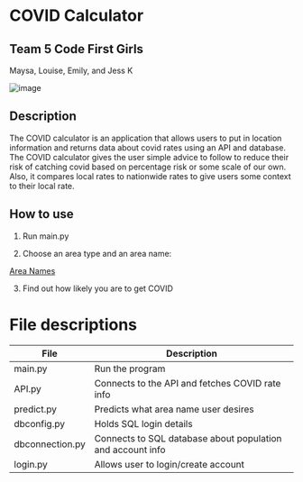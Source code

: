 # COVID Calculator

## Team 5 Code First Girls
Maysa, Louise, Emily, and Jess K

![image](https://user-images.githubusercontent.com/83308735/180663618-639532f5-18b1-4b8b-9bff-473e6c09f40d.png)

## Description

The COVID calculator is an application that allows users to put in location information and returns data about covid rates using an API and database. The COVID calculator gives the user simple advice to follow to reduce their risk of catching covid based on percentage risk or some scale of our own. Also, it compares local rates to nationwide rates to give users some context to their local rate.

## How to use

1. Run main.py

2. Choose an area type and an area name:

[Area Names](https://github.com/jessicakan789/team5/blob/main/utla_area_names.txt)

3. Find out how likely you are to get COVID


# File descriptions

| File | Description |
| ------- | -------------------------- |
| main.py | Run the program |
| API.py | Connects to the API and fetches COVID rate info |
| predict.py | Predicts what area name user desires |
| dbconfig.py | Holds SQL login details |
| dbconnection.py | Connects to SQL database about population and account info |
| login.py | Allows user to login/create account |


